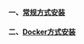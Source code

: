 #### 一、[常规方式安装][1]
#### 二、[Docker方式安装][2]

[1]: https://github.com/firechiang/kubernetes-study/blob/master/gitlab/docs/install-routine.md
[2]: https://github.com/firechiang/kubernetes-study/blob/master/gitlab/docs/install-docker.md
